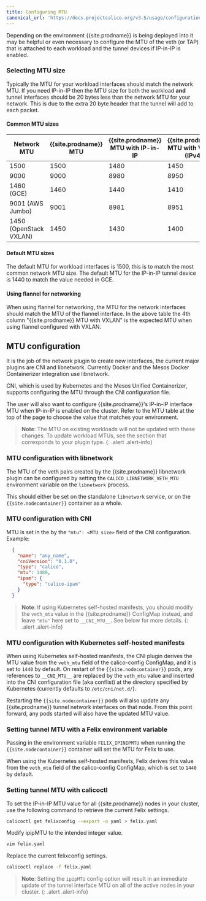 ```yaml
---
title: Configuring MTU
canonical_url: 'https://docs.projectcalico.org/v3.5/usage/configuration/mtu'
---
```


Depending on the environment {{site.prodname}} is being deployed into it may be
helpful or even necessary to configure the MTU of the veth (or TAP) that is
attached to each workload and the tunnel devices if IP-in-IP is enabled.

### Selecting MTU size

Typically the MTU for your workload interfaces should match the network MTU.
If you need IP-in-IP then the MTU size for both the workload **and** tunnel
interfaces should be 20 bytes less than the network MTU for your network.
This is due to the extra 20 byte header that the tunnel will add to each
packet.

#### Common MTU sizes

| Network MTU | {{site.prodname}} MTU | {{site.prodname}} MTU with IP-in-IP | {{site.prodname}} MTU with VXLAN (IPv4) |
|-------------|------------|--------------------------|------------------------------|
| 1500 | 1500 | 1480 | 1450 |
| 9000 | 9000 | 8980 | 8950 |
| 1460 (GCE) | 1460 | 1440 | 1410 |
| 9001 (AWS Jumbo) | 9001 | 8981 | 8951 |
| 1450 (OpenStack VXLAN) | 1450 | 1430 | 1400 |

#### Default MTU sizes

The default MTU for workload interfaces is 1500, this is to match the most
common network MTU size. The default MTU for the IP-in-IP tunnel device
is 1440 to match the value needed in GCE.

#### Using flannel for networking

When using flannel for networking, the MTU for the network interfaces
should match the MTU of the flannel interface.  In the above table the 4th
column "{{site.prodname}} MTU with VXLAN" is the expected MTU when using flannel
configured with VXLAN.

## MTU configuration

It is the job of the network plugin to create new interfaces, the current
major plugins are CNI and libnetwork. Currently Docker and the Mesos Docker
Containerizer integration use libnetwork.

CNI, which is used by Kubernetes and the Mesos Unified Containerizer, supports
configuring the MTU through the CNI configuration file.

The user will also want to configure {{site.prodname}}'s IP-in-IP interface MTU when
IP-in-IP is enabled on the cluster. Refer to the MTU table at the top of the page
to choose the value that matches your environment.

> **Note**: The MTU on existing workloads will not be updated with these changes. To update
workload MTUs, see the section that corresponds to your plugin type.
{: .alert .alert-info}

### MTU configuration with libnetwork

The MTU of the veth pairs created by the {{site.prodname}} libnetwork plugin can be configured
by setting the `CALICO_LIBNETWORK_VETH_MTU` environment variable on the `libnetwork`
process.

This should either be set on the standalone `libnetwork` service, or on the
`{{site.nodecontainer}}` container as a whole.

### MTU configuration with CNI

MTU is set in the by the `"mtu": <MTU size>` field of the CNI configuration. Example:

```json
  {
    "name": "any_name",
    "cniVersion": "0.1.0",
    "type": "calico",
    "mtu": 1480,
    "ipam": {
      "type": "calico-ipam"
    }
  }
```

> **Note**: If using Kubernetes self-hosted manifests, you should modify the
`veth_mtu` value in the {{site.prodname}} ConfigMap instead, and leave `"mtu"` here
set to `__CNI_MTU__`. See below for more details.
{: .alert .alert-info}

### MTU configuration with Kubernetes self-hosted manifests

When using Kubernetes self-hosted manifests, the CNI plugin derives the MTU value
from the `veth_mtu` field of the calico-config ConfigMap, and it is set to `1440`
by default. On restart of the `{{site.nodecontainer}}` pods, any references to
`__CNI_MTU__` are replaced by the `veth_mtu` value and inserted into the CNI
configuration file (aka conflist) at the directory specified by Kubernetes
(currently defaults to `/etc/cni/net.d/`).

Restarting the `{{site.nodecontainer}}` pods will also update any {{site.prodname}}
tunnel network interfaces on that node. From this point forward, any pods
started will also have the updated MTU value.

### Setting tunnel MTU with a Felix environment variable

Passing in the environment variable `FELIX_IPINIPMTU` when running the
`{{site.nodecontainer}}` container will set the MTU for Felix to use.

When using the Kubernetes self-hosted manifests, Felix derives this value from
the `veth_mtu` field of the calico-config ConfigMap, which is set to `1440` by default.

### Setting tunnel MTU with calicoctl

To set the IP-in-IP MTU value for all {{site.prodname}} nodes in your cluster, use the
following command to retrieve the current Felix settings.

```bash
calicoctl get felixconfig --export -o yaml > felix.yaml
```

Modify ipipMTU to the intended integer value.

```bash
vim felix.yaml
```

Replace the current felixconfig settings.

```bash
calicoctl replace -f felix.yaml
```

> **Note**: Setting the `ipipMTU` config option will result in an immediate
> update of the tunnel interface MTU on all of the active nodes in your cluster.
{: .alert .alert-info}
